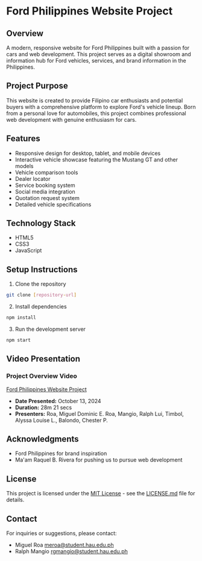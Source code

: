 # Ford Philippines Website Project

## Overview
A modern, responsive website for Ford Philippines built with a passion for cars and web development. This project serves as a digital showroom and information hub for Ford vehicles, services, and brand information in the Philippines.

## Project Purpose
This website is created to provide Filipino car enthusiasts and potential buyers with a comprehensive platform to explore Ford's vehicle lineup. Born from a personal love for automobiles, this project combines professional web development with genuine enthusiasm for cars.

## Features
- Responsive design for desktop, tablet, and mobile devices
- Interactive vehicle showcase featuring the Mustang GT and other models
- Vehicle comparison tools
- Dealer locator
- Service booking system
- Social media integration
- Quotation request system
- Detailed vehicle specifications

## Technology Stack
- HTML5
- CSS3
- JavaScript

## Setup Instructions
1. Clone the repository
```bash
git clone [repository-url]
```
2. Install dependencies
```bash
npm install
```
3. Run the development server
```bash
npm start
```

## Video Presentation
### Project Overview Video
[Ford Philippines Website Project]([https://hauph-my.sharepoint.com/personal/rgmangio_student_hau_edu_ph/_layouts/15/stream.aspx?id=%2Fpersonal%2Frgmangio%5Fstudent%5Fhau%5Fedu%5Fph%2FDocuments%2FFinal%20Output%20Website%20Output%20with%20Presentation%20and%20Critiquing%2FFinal%20Output%5F%20Website%20Output%20with%20Presentation%20%26%20Critiquing%20%2D%20Made%20with%20Clipchamp%2Emp4&referrer=StreamWebApp%2EWeb&referrerScenario=AddressBarCopied%2Eview%2Eb378ac80%2D3b5b%2D401e%2Dbd9f%2Dd03338ec56ec](https://hauph-my.sharepoint.com/:v:/g/personal/meroa_student_hau_edu_ph/EbOkBsT-CLhFnJNb56gM2e4BNUnWQcKkoQak6iA6RGMNJA?nav=eyJyZWZlcnJhbEluZm8iOnsicmVmZXJyYWxBcHAiOiJPbmVEcml2ZUZvckJ1c2luZXNzIiwicmVmZXJyYWxBcHBQbGF0Zm9ybSI6IldlYiIsInJlZmVycmFsTW9kZSI6InZpZXciLCJyZWZlcnJhbFZpZXciOiJNeUZpbGVzTGlua0NvcHkifX0&e=bgWhAc))
- **Date Presented:** October 13, 2024
- **Duration:** 28m 21 secs
- **Presenters:** Roa, Miguel Dominic E. Roa, Mangio, Ralph Lui, Timbol, Alyssa Louise L., Balondo, Chester P.

## Acknowledgments
- Ford Philippines for brand inspiration
- Ma'am Raquel B. Rivera for pushing us to pursue web development

## License
This project is licensed under the [MIT License](LICENSE.md) - see the [LICENSE.md](LICENSE.md) file for details.

## Contact
For inquiries or suggestions, please contact:
- Miguel Roa meroa@student.hau.edu.ph
- Ralph Mangio rgmangio@student.hau.edu.ph
